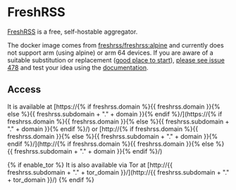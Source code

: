 # FreshRSS

[FreshRSS](https://freshrss.org) is a free, self-hostable aggregator.

The docker image comes from [freshrss/freshrss:alpine](https://hub.docker.com/r/freshrss/freshrss) 
and currently does not support arm (using alpine) or arm 64 devices. 
If you are aware of a suitable substitution or replacement ([good place to start](https://hub.docker.com/search?q=freshrss&type=image&architecture=arm%2Carm64)),
 [please see issue 478](https://gitlab.com/NickBusey/HomelabOS/-/issues/478) 
and test your idea using the [documentation](https://homelabos.com/docs/development/adding_services/).

## Access

It is available at [https://{% if freshrss.domain %}{{ freshrss.domain }}{% else %}{{ freshrss.subdomain + "." + domain }}{% endif %}/](https://{% if freshrss.domain %}{{ freshrss.domain }}{% else %}{{ freshrss.subdomain + "." + domain }}{% endif %}/) or [http://{% if freshrss.domain %}{{ freshrss.domain }}{% else %}{{ freshrss.subdomain + "." + domain }}{% endif %}/](http://{% if freshrss.domain %}{{ freshrss.domain }}{% else %}{{ freshrss.subdomain + "." + domain }}{% endif %}/)

{% if enable_tor %}
It is also available via Tor at [http://{{ freshrss.subdomain + "." + tor_domain }}/](http://{{ freshrss.subdomain + "." + tor_domain }}/)
{% endif %}

